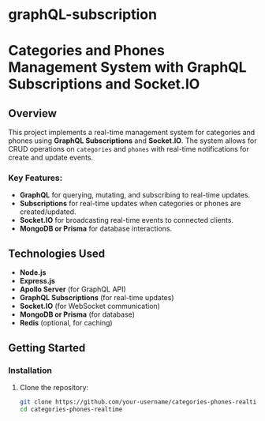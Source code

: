 # graphQL-subscription

# Categories and Phones Management System with GraphQL Subscriptions and Socket.IO

## Overview

This project implements a real-time management system for categories and phones using **GraphQL Subscriptions** and **Socket.IO**. The system allows for CRUD operations on `categories` and `phones` with real-time notifications for create and update events. 

### Key Features:
- **GraphQL** for querying, mutating, and subscribing to real-time updates.
- **Subscriptions** for real-time updates when categories or phones are created/updated.
- **Socket.IO** for broadcasting real-time events to connected clients.
- **MongoDB or Prisma** for database interactions.

## Technologies Used
- **Node.js**
- **Express.js**
- **Apollo Server** (for GraphQL API)
- **GraphQL Subscriptions** (for real-time updates)
- **Socket.IO** (for WebSocket communication)
- **MongoDB or Prisma** (for database)
- **Redis** (optional, for caching)
  
## Getting Started

### Installation

1. Clone the repository:
   ```bash
   git clone https://github.com/your-username/categories-phones-realtime.git
   cd categories-phones-realtime
